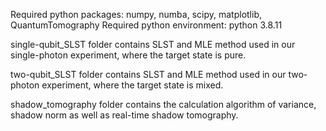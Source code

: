 Required python packages: numpy, numba, scipy, matplotlib, QuantumTomography
Required python environment: python 3.8.11

single-qubit_SLST folder contains SLST and MLE method used in our single-photon experiment, where the target state is pure.

two-qubit_SLST folder contains SLST and MLE method used in our two-photon experiment, where the target state is mixed.

shadow_tomography folder contains the calculation algorithm of variance, shadow norm as well as real-time shadow tomography.

